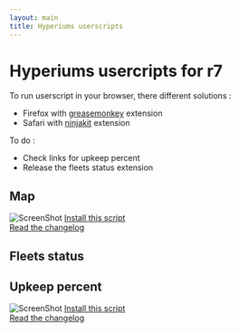 ```yaml
---
layout: main
title: Hyperiums userscripts
---
```

# Hyperiums usercripts for r7

To run userscript in your browser, there different solutions : 

* Firefox with [greasemonkey](https://addons.mozilla.org/fr/firefox/addon/greasemonkey/) extension
* Safari with [ninjakit](https://github.com/os0x/NinjaKit) extension

To do :

* Check links for upkeep percent
* Release the fleets status extension

## Map
![ScreenShot](https://raw.github.com/Nasga/hyperiums-userscripts/master/map-trading.png)
[Install this script](https://raw.github.com/Nasga/hyperiums-userscripts/master/map-trading.user.js)   
[Read the changelog](map-tradping.html)

## Fleets status

## Upkeep percent
![ScreenShot](https://raw.github.com/Nasga/hyperiums-userscripts/master/upkeep-percent.png)
[Install this script](https://raw.github.com/Nasga/hyperiums-userscripts/master/upkeep-percent.user.js)   
[Read the changelog](upkeep-percent.html)
